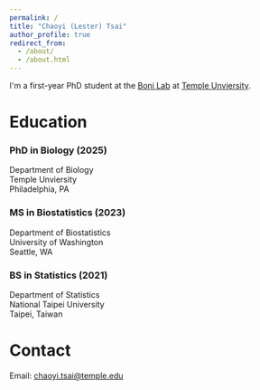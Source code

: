 ```yaml
---
permalink: /
title: "Chaoyi (Lester) Tsai"
author_profile: true
redirect_from: 
  - /about/
  - /about.html
---
```


I'm a first-year PhD student at the [Boni Lab](https://mol.ax) at [Temple Unviersity](https://www.temple.edu). 

Education
======
### PhD in Biology (2025) 
Department of Biology \
Temple Unviersity \
Philadelphia, PA 

### MS in Biostatistics (2023) 
Department of Biostatistics \
University of Washington \
Seattle, WA 

### BS in Statistics (2021)
Department of Statistics \
National Taipei University \
Taipei, Taiwan

Contact
======
Email: <chaoyi.tsai@temple.edu>
